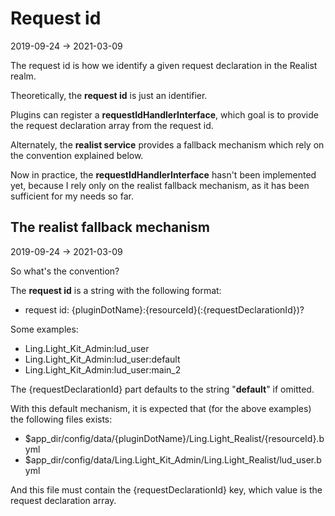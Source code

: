 Request id
============
2019-09-24 -> 2021-03-09


The request id is how we identify a given request declaration in the Realist realm.


Theoretically, the **request id** is just an identifier.

Plugins can register a **requestIdHandlerInterface**, which goal is to provide the request declaration array from the request id.

Alternately, the **realist service** provides a fallback mechanism which rely on the convention explained below.

Now in practice, the **requestIdHandlerInterface** hasn't been implemented yet, because I rely only on the realist fallback mechanism,
as it has been sufficient for my needs so far.



The realist fallback mechanism
------------
2019-09-24 -> 2021-03-09


So what's the convention?

The **request id** is a string with the following format:

- request id: {pluginDotName}:{resourceId}(:{requestDeclarationId})?


Some examples:

- Ling.Light_Kit_Admin:lud_user
- Ling.Light_Kit_Admin:lud_user:default
- Ling.Light_Kit_Admin:lud_user:main_2


The {requestDeclarationId} part defaults to the string "**default**" if omitted.

With this default mechanism, it is expected that (for the above examples) the following files exists:

- $app_dir/config/data/{pluginDotName}/Ling.Light_Realist/{resourceId}.byml
- $app_dir/config/data/Ling.Light_Kit_Admin/Ling.Light_Realist/lud_user.byml


And this file must contain the {requestDeclarationId} key, which value is the request declaration array.





